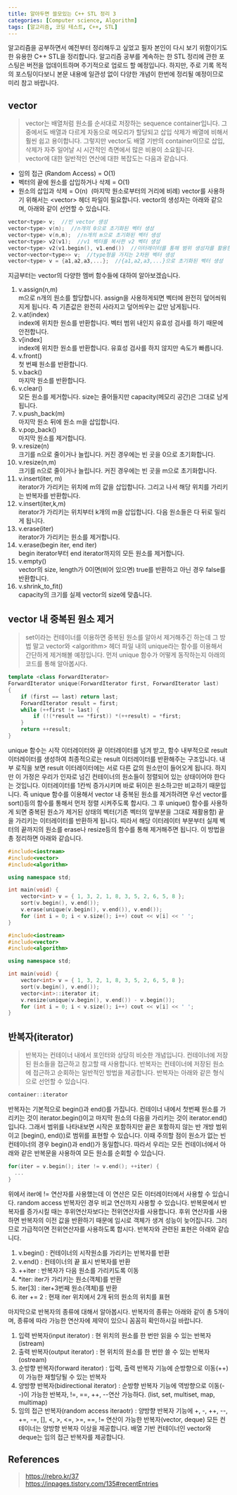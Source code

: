 ```yaml
---
title: 알아두면 쓸모있는 C++ STL 정리 3
categories: [Computer science, Algorithm]
tags: [알고리즘, 코딩 테스트, C++, STL]
---
```


알고리즘을 공부하면서 예전부터 정리해두고 싶었고 필자 본인이 다시 보기 위함이기도 한 유용한 C++ STL을 정리합니다.
알고리즘 공부를 계속하는 한 STL 정리에 관한 포스팅은 버전을 업데이트하며 주기적으로 업로드 할 예정입니다. 하지만, 주로 기록 목적의 포스팅이다보니 본문 내용에 일관성 없이 다양한 개념이 한번에 정리될 예정이므로 미리 참고 바랍니다.

## vector
> vector는 배열처럼 원소를 순서대로 저장하는 sequence container입니다. 그 중에서도 배열과 다르게 자동으로 메모리가 할당되고 삽입 삭제가 배열에 비해서 훨씬 쉽고 용이합니다. 그렇지만 vector도 배열 기반의 container이므로 삽입, 삭제가 자주 일어날 시 시간적인 측면에서 많은 비용이 소요됩니다.  
vector에 대한 일반적인 연산에 대한 복잡도는 다음과 같습니다.
* 임의 접근 (Random Access) = O(1)
* 벡터의 끝에 원소를 삽입하거나 삭제 = O(1)
* 원소의 삽입과 삭제 = O(n)  (마지막 원소로부터의 거리에 비례)
vector를 사용하기 위해서는 \<vector> 헤더 파일이 필요합니다. vector의 생성자는 아래와 같으며, 아래와 같이 선언할 수 있습니다.  
```cpp
vector<type> v;  //빈 vector 생성
vector<type> v(n);  //n개의 0으로 초기화된 벡터 생성
vector<type> v(n,m);  //n개의 m으로 초기화된 벡터 생성
vector<type> v2(v1);  //v1 벡터를 복사한 v2 벡터 생성
vector<type> v2(v1.begin(), v1.end())  //이터레이터를 통해 범위 생성자를 활용한 벡터 생성, 이터레이터가 있는 다른 컨테이너의 대입도 가능
vector<vector<type>> v;  //type형을 가지는 2차원 벡터 생성
vector<type> v = {a1,a2,a3,...};  //{a1,a2,a3,...}으로 초기화된 벡터 생성
```
지금부터는 vector의 다양한 멤버 함수들에 대하여 알아보겠습니다.
1. v.assign(n,m)  
m으로 n개의 원소를 할당합니다. assign을 사용하게되면 벡터에 완전히 덮어씌워지게 됩니다. 즉 기존값은 완전히 사라지고 덮어씌우는 값만 남게됩니다.
2. v.at(index)  
index에 위치한 원소를 반환합니다. 벡터 범위 내인지 유효성 검사를 하기 때문에 안전합니다.
3. v[index]  
index에 위치한 원소를 반환합니다. 유효성 검사를 하지 않지만 속도가 빠릅니다.
4. v.front()  
첫 번째 원소를 반환합니다.
5. v.back()  
마지막 원소를 반환합니다.
6. v.clear()  
모든 원소를 제거합니다. size는 줄어들지만 capacity(메모리 공간)은 그대로 남게 됩니다.
7. v.push_back(m)  
마지막 원소 뒤에 원소 m을 삽입합니다.
8. v.pop_back()  
마지막 원소를 제거합니다.
9. v.resize(n)  
크기를 n으로 줄이거나 늘립니다. 커진 경우에는 빈 곳을 0으로 초기화합니다.
10. v.resize(n,m)  
크기를 n으로 줄이거나 늘립니다. 커진 경우에는 빈 곳을 m으로 초기화합니다.
11. v.insert(iter, m)  
iterator가 가리키는 위치에 m의 값을 삽입합니다. 그리고 나서 해당 위치를 가리키는 반복자를 반환합니다.
12. v.insert(iter,k,m)  
iterator가 가리키는 위치부터 k개의 m을 삽입합니다. 다음 원소들은 다 뒤로 밀리게 됩니다.
13. v.erase(iter)  
iterator가 가리키는 원소를 제거합니다.
14. v.erase(begin iter, end iter)  
begin iterator부터 end iterator까지의 모든 원소를 제거합니다.
15. v.empty()  
vector의 size, length가 0이면(비어 있으면) true를 반환하고 아닌 경우 false를 반환합니다.
16. v.shrink_to_fit()  
capacity의 크기를 실제 vector의 size에 맞춥니다.

## vector 내 중복된 원소 제거
> set이라는 컨테이너를 이용하면 중복된 원소를 알아서 제거해주긴 하는데 그 방법 말고 vector와 \<algorithm> 헤더 파일 내의 unique라는 함수를 이용해서 간단하게 제거해볼 예정입니다. 먼저 unique 함수가 어떻게 동작하는지 아래의 코드를 통해 알아봅시다.
```cpp
template <class ForwardIterator>
ForwardIterator unique(ForwardIterator first, ForwardIterator last)
{
    if (first == last) return last;
    ForwardIterator result = first;
    while (++first != last) {
        if (!(*result == *first)) *(++result) = *first;
    }
    return ++result;
}
```
unique 함수는 시작 이터레이터와 끝 이터레이터를 넘겨 받고, 함수 내부적으로 result 이터레이터를 생성하여 최종적으로는 result 이터레이터를 반환해주는 구조입니다. 내부 로직을 보면 result 이터레이터에는 서로 다른 값의 원소만이 들어오게 됩니다. 하지만 이 가정은 우리가 인자로 넘긴 컨테이너의 원소들이 정렬되어 있는 상태이어야 한다는 것입니다. 이터레이터를 1칸씩 증가시키며 바로 뒤이은 원소하고만 비교하기 때문입니다. 즉 unique 함수를 이용해서 vector 내 중복된 원소를 제거하려면 우선 vector를 sort()등의 함수를 통해서 먼저 정렬 시켜주도록 합시다. 그 후 unique() 함수를 사용하게 되면 중복된 원소가 제거된 상태의 벡터(기존 벡터의 앞부분을 그대로 재활용함) 끝을 가리키는 이터레이터를 반환하게 됩니다. 띠라서 해당 이터레이터 부분부터 실제 벡터의 끝까지의 원소를 erase나 resize등의 함수를 통해 제거해주면 됩니다. 이 방법을 총 정리하면 아래와 같습니다.  
  
```cpp
#include<iostream>
#include<vector>
#include<algorithm>

using namespace std;

int main(void) {
    vector<int> v = { 1, 3, 2, 1, 8, 3, 5, 2, 6, 5, 8 };
    sort(v.begin(), v.end());
    v.erase(unique(v.begin(), v.end()), v.end());
    for (int i = 0; i < v.size(); i++) cout << v[i] << ' ';
}
```
```cpp
#include<iostream>
#include<vector>
#include<algorithm>

using namespace std;

int main(void) {
    vector<int> v = { 1, 3, 2, 1, 8, 3, 5, 2, 6, 5, 8 };
    sort(v.begin(), v.end());
    vector<int>::iterator it;
    v.resize(unique(v.begin(), v.end()) - v.begin());
    for (int i = 0; i < v.size(); i++) cout << v[i] << ' ';
}
```

## 반복자(iterator)
> 반복자는 컨테이너 내에서 포인터와 상당히 비슷한 개념입니다. 컨테이너에 저장된 원소들을 접근하고 참고할 때 사용합니다. 반복자는 컨테이너에 저장된 원소에 접근하고 순회하는 일반적인 방법을 제공합니다. 반복자는 아래와 같은 형식으로 선언할 수 있습니다.
```cpp
container::iterator
```
반복자는 기본적으로 begin()과 end()를 가집니다. 컨테이너 내에서 첫번째 원소를 가리키는 것이 iterator.begin()이고 마지막 원소의 다음을 가리키는 것이 iterator.end()입니다. 그래서 범위를 나타내보면 시작은 포함하지만 끝은 포함하지 않는 반 개방 범위이고 [begin(), end())로 범위를 표현할 수 있습니다. 이때 주의할 점이 원소가 없는 빈 컨테이너의 경우 begin()과 end()가 동일합니다. 따라서 우리는 모든 컨테이너에서 아래와 같은 반복문을 사용하여 모든 원소를 순회할 수 있습니다.
```cpp
for(iter = v.begin(); iter != v.end(); ++iter) {
  ...
}
```
위에서 iter에 != 연산자를 사용했는데 이 연산은 모든 이터레이터에서 사용할 수 있습니다. random access 반복자인 경우 비교 연산까지 사용할 수 있습니다. 반복문에서 반복자를 증가시킬 때는 후위연산자보다는 전위연산자를 사용합니다. 후위 연산자를 사용하면 반복자의 이전 값을 반환하기 때문에 임시로 객체가 생겨 성능이 늦어집니다. 그러므로 가급적이면 전위연산자를 사용하도록 합시다. 반복자와 관련된 표현은 아래와 같습니다.
1. v.begin() : 컨테이너의 시작원소를 가리키는 반복자를 반환  
2. v.end() : 컨테이너의 끝 표시 반복자를 반환  
3. ++iter : 반복자가 다음 원소를 가리키도록 이동    
4. *iter: iter가 가리키는 원소(객체)를 반환  
5. iter[3] : iter+3번째 원소(객체)를 반환    
6. iter += 2 : 현재 iter 위치에서 2개 뒤의 원소의 위치를 표현  

마지막으로 반복자의 종류에 대해서 알아봅시다. 반복자의 종류는 아래와 같이 총 5개이며, 종류에 따라 가능한 연산자에 제약이 있으니 꼼꼼히 확인하시길 바랍니다.
1. 입력 반복자(input iterator) : 현 위치의 원소를 한 번만 읽을 수 있는 반복자 (istream)
2. 출력 반복자(output iterator) : 현 위치의 원소를 한 번만 쓸 수 있는 반복자 (ostream)
3. 순방향 반복자(forward iterator) : 입력, 출력 반복자 기능에 순방향으로 이동(++)이 가능한 재할당될 수 있는 반복자
4. 양방향 반복자(bidirectional iterator) : 순방향 반복자 기능에 역방향으로 이동(--)이 가능한 반복자, !=, ==, ++, --연산 가능하다. (list, set, multiset, map, multimap)
5. 임의 접근 반복자(random access iteraotr) : 양방향 반복자 기능에 +, -, ++, --, +=, -=, [], <, >, <=, >=, ==, != 연산이 가능한 반복자(vector, deque)
모든 컨테이너는 양방향 반복자 이상을 제공합니다. 배열 기반 컨테이너인 vector와 deque는 임의 접근 반복자를 제공합니다.

## References
> https://rebro.kr/37  
https://inpages.tistory.com/135#recentEntries
